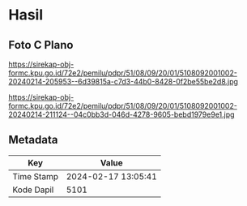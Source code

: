 # Hasil

## Foto C Plano

https://sirekap-obj-formc.kpu.go.id/72e2/pemilu/pdpr/51/08/09/20/01/5108092001002-20240214-205953--6d39815a-c7d3-44b0-8428-0f2be55be2d8.jpg

https://sirekap-obj-formc.kpu.go.id/72e2/pemilu/pdpr/51/08/09/20/01/5108092001002-20240214-211124--04c0bb3d-046d-4278-9605-bebd1979e9e1.jpg


## Metadata

| Key        | Value               |
| ---------- | ------------------- |
| Time Stamp | 2024-02-17 13:05:41 |
| Kode Dapil | 5101                |



